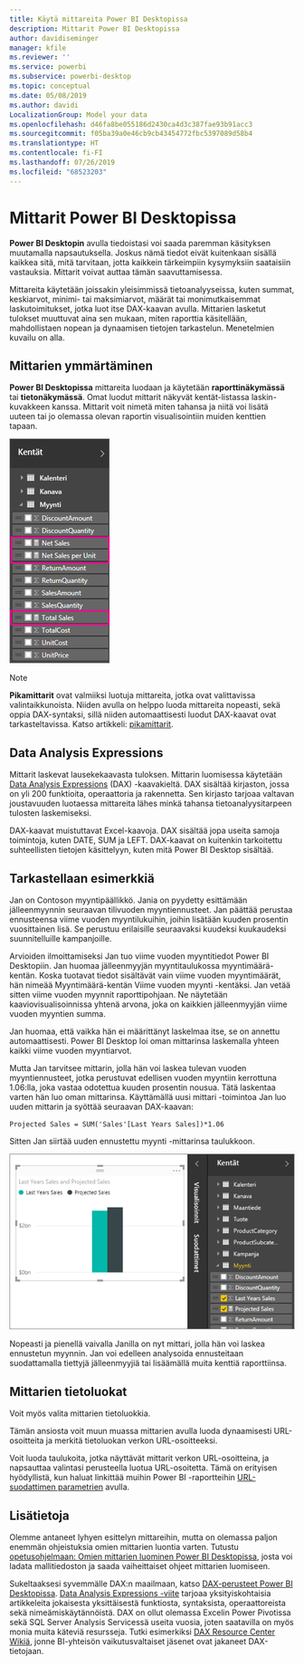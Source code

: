 ```yaml
---
title: Käytä mittareita Power BI Desktopissa
description: Mittarit Power BI Desktopissa
author: davidiseminger
manager: kfile
ms.reviewer: ''
ms.service: powerbi
ms.subservice: powerbi-desktop
ms.topic: conceptual
ms.date: 05/08/2019
ms.author: davidi
LocalizationGroup: Model your data
ms.openlocfilehash: d46fa8be055186d2430ca4d3c387fae93b91acc3
ms.sourcegitcommit: f05ba39a0e46cb9cb43454772fbc5397089d58b4
ms.translationtype: HT
ms.contentlocale: fi-FI
ms.lasthandoff: 07/26/2019
ms.locfileid: "68523203"
---
```

# <a name="measures-in-power-bi-desktop"></a>Mittarit Power BI Desktopissa

**Power BI Desktopin** avulla tiedoistasi voi saada paremman käsityksen muutamalla napsautuksella. Joskus nämä tiedot eivät kuitenkaan sisällä kaikkea sitä, mitä tarvitaan, jotta kaikkein tärkeimpiin kysymyksiin saataisiin vastauksia. Mittarit voivat auttaa tämän saavuttamisessa.

Mittareita käytetään joissakin yleisimmissä tietoanalyyseissa, kuten summat, keskiarvot, minimi- tai maksimiarvot, määrät tai monimutkaisemmat laskutoimitukset, jotka luot itse DAX-kaavan avulla. Mittarien lasketut tulokset muuttuvat aina sen mukaan, miten raporttia käsitellään, mahdollistaen nopean ja dynaamisen tietojen tarkastelun. Menetelmien kuvailu on alla.

## <a name="understanding-measures"></a>Mittarien ymmärtäminen

**Power BI Desktopissa** mittareita luodaan ja käytetään **raporttinäkymässä** tai **tietonäkymässä**. Omat luodut mittarit näkyvät kentät-listassa laskin-kuvakkeen kanssa. Mittarit voit nimetä miten tahansa ja niitä voi lisätä uuteen tai jo olemassa olevan raportin visualisointiin muiden kenttien tapaan.

![](media/desktop-measures/measuresinpbid_measinfieldlist.png)

> [!NOTE]
> **Pikamittarit** ovat valmiiksi luotuja mittareita, jotka ovat valittavissa valintaikkunoista. Niiden avulla on helppo luoda mittareita nopeasti, sekä oppia DAX-syntaksi, sillä niiden automaattisesti luodut DAX-kaavat ovat tarkasteltavissa. Katso artikkeli: [pikamittarit](desktop-quick-measures.md).
> 
> 

## <a name="data-analysis-expressions"></a>Data Analysis Expressions

Mittarit laskevat lausekekaavasta tuloksen. Mittarin luomisessa käytetään [Data Analysis Expressions](https://msdn.microsoft.com/library/gg413422.aspx) (DAX) -kaavakieltä. DAX sisältää kirjaston, jossa on yli 200 funktioita, operaattoria ja rakennetta. Sen kirjasto tarjoaa valtavan joustavuuden luotaessa mittareita lähes minkä tahansa tietoanalyysitarpeen tulosten laskemiseksi.

DAX-kaavat muistuttavat Excel-kaavoja. DAX sisältää jopa useita samoja toimintoja, kuten DATE, SUM ja LEFT. DAX-kaavat on kuitenkin tarkoitettu suhteellisten tietojen käsittelyyn, kuten mitä Power BI Desktop sisältää.

## <a name="lets-look-at-an-example"></a>Tarkastellaan esimerkkiä
Jan on Contoson myyntipäällikkö. Jania on pyydetty esittämään jälleenmyynnin seuraavan tilivuoden myyntiennusteet. Jan päättää perustaa ennusteensa viime vuoden myyntilukuihin, joihin lisätään kuuden prosentin vuosittainen lisä. Se perustuu erilaisille seuraavaksi kuudeksi kuukaudeksi suunnitelluille kampanjoille.

Arvioiden ilmoittamiseksi Jan tuo viime vuoden myyntitiedot Power BI Desktopiin. Jan huomaa jälleenmyyjän myyntitaulukossa myyntimäärä-kentän. Koska tuotavat tiedot sisältävät vain viime vuoden myyntimäärät, hän nimeää Myyntimäärä-kentän Viime vuoden myynti -kentäksi. Jan vetää sitten viime vuoden myynnit raporttipohjaan. Ne näytetään kaaviovisualisoinnissa yhtenä arvona, joka on kaikkien jälleenmyyjän viime vuoden myyntien summa.

Jan huomaa, että vaikka hän ei määrittänyt laskelmaa itse, se on annettu automaattisesti. Power BI Desktop loi oman mittarinsa laskemalla yhteen kaikki viime vuoden myyntiarvot.

Mutta Jan tarvitsee mittarin, jolla hän voi laskea tulevan vuoden myyntiennusteet, jotka perustuvat edellisen vuoden myyntiin kerrottuna 1.06:lla, joka vastaa odotettua kuuden prosentin nousua. Tätä laskentaa varten hän luo oman mittarinsa. Käyttämällä uusi mittari -toimintoa Jan luo uuden mittarin ja syöttää seuraavan DAX-kaavan:

    Projected Sales = SUM('Sales'[Last Years Sales])*1.06

Sitten Jan siirtää uuden ennustettu myynti -mittarinsa taulukkoon.

![](media/desktop-measures/measuresinpbid_lastyearsales.png)

Nopeasti ja pienellä vaivalla Janilla on nyt mittari, jolla hän voi laskea ennustetun myynnin. Jan voi edelleen analysoida ennusteitaan suodattamalla tiettyjä jälleenmyyjiä tai lisäämällä muita kenttiä raporttiinsa.

## <a name="data-categories-for-measures"></a>Mittarien tietoluokat

Voit myös valita mittarien tietoluokkia. 

Tämän ansiosta voit muun muassa mittarien avulla luoda dynaamisesti URL-osoitteita ja merkitä tietoluokan verkon URL-osoitteeksi. 

Voit luoda taulukoita, jotka näyttävät mittarit verkon URL-osoitteina, ja napsauttaa valintasi perusteella luotua URL-osoitetta. Tämä on erityisen hyödyllistä, kun haluat linkittää muihin Power BI -raportteihin [URL-suodattimen parametrien](service-url-filters.md) avulla.

## <a name="learn-more"></a>Lisätietoja
Olemme antaneet lyhyen esittelyn mittareihin, mutta on olemassa paljon enemmän ohjeistuksia omien mittarien luontia varten. Tutustu [opetusohjelmaan: Omien mittarien luominen Power BI Desktopissa](desktop-tutorial-create-measures.md), josta voi ladata mallitiedoston ja saada vaiheittaiset ohjeet mittarien luomiseen.  

Sukeltaaksesi syvemmälle DAX:n maailmaan, katso [DAX-perusteet Power BI Desktopissa](desktop-quickstart-learn-dax-basics.md). [Data Analysis Expressions -viite](https://msdn.microsoft.com/library/gg413422.aspx) tarjoaa yksityiskohtaisia artikkeleita jokaisesta yksittäisestä funktiosta, syntaksista, operaattoreista sekä nimeämiskäytännöistä. DAX on ollut olemassa Excelin Power Pivotissa sekä SQL Server Analysis Servicessä useita vuosia, joten saatavilla on myös monia muita käteviä resursseja. Tutki esimerkiksi [DAX Resource Center Wikiä](http://social.technet.microsoft.com/wiki/contents/articles/1088.dax-resource-center.aspx), jonne BI-yhteisön vaikutusvaltaiset jäsenet ovat jakaneet DAX-tietojaan.



